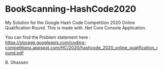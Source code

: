 # BookScanning-HashCode2020
My Solution for the Google Hash Code Competition 2020 Online Qualification Round.
This is made with .Net Core Console Application.

You can find the Problem statement here :
https://storage.googleapis.com/coding-competitions.appspot.com/HC/2020/hashcode_2020_online_qualification_round.pdf

B. Ghassen
